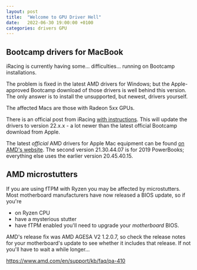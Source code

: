 ```yaml
---
layout: post
title:  "Welcome to GPU Driver Hell"
date:   2022-06-30 19:00:00 +0100
categories: drivers GPU
---
```

## Bootcamp drivers for MacBook 

iRacing is currently having some... difficulties... running on Bootcamp installations.

The problem is fixed in the latest AMD drivers for Windows; but the Apple-approved Bootcamp download of those drivers is well behind this version. The only answer is to install the unsupported, but newest, drivers yourself.

The affected Macs are those with Radeon 5xx GPUs.

There is an official post from iRacing [with instructions](https://forums.iracing.com/discussion/25240/attention-mac-bootcamp-users-who-are-unable-to-launch-the-sim/p1]). This will update the drivers to version 22.x.x - a lot newer than the latest official Bootcamp download from Apple.

The latest *official* AMD drivers for Apple Mac equipment can be found [on AMD's website](https://www.amd.com/en/support/kb/release-notes/apple-boot-camp). The second version 21.30.44.07 is for 2019 PowerBooks; everything else uses the earlier version 20.45.40.15.

## AMD microstutters

If you are using fTPM with Ryzen you may be affected by microstutters. Most motherboard manufacturers have now released a BIOS update, so if you're
- on Ryzen CPU
- have a mysterious stutter
- have fTPM enabled
you'll need to upgrade your *motherboard* BIOS.

AMD's release fix was AMD AGESA V2 1.2.0.7, so check the release notes for your motherboard's update to see whether it includes that release. If not you'll have to wait a while longer...

https://www.amd.com/en/support/kb/faq/pa-410


